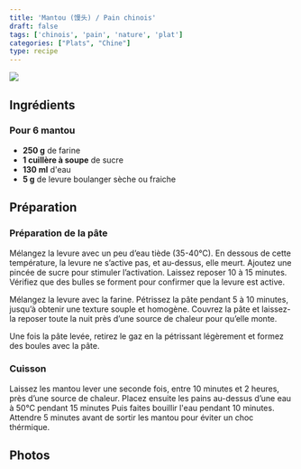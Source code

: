 ```yaml
---
title: 'Mantou (馒头) / Pain chinois'
draft: false
tags: ['chinois', 'pain', 'nature', 'plat']
categories: ["Plats", "Chine"]
type: recipe
---
```


![](../images/mantou.jpeg)



## Ingrédients

### Pour 6 mantou

- **250 g** de farine
- **1 cuillère à soupe** de sucre
- **130 ml** d'eau
- **5 g** de levure boulanger sèche ou fraiche

<!-- section -->
## Préparation

### Préparation de la pâte

Mélangez la levure avec un peu d’eau tiède (35-40°C). En dessous de cette température, la levure ne s’active pas, et au-dessus, elle meurt. Ajoutez une pincée de sucre pour stimuler l’activation. Laissez reposer 10 à 15 minutes. Vérifiez que des bulles se forment pour confirmer que la levure est active.

Mélangez la levure avec la farine. Pétrissez la pâte pendant 5 à 10 minutes, jusqu’à obtenir une texture souple et homogène. Couvrez la pâte et laissez-la reposer toute la nuit près d’une source de chaleur pour qu’elle monte.

Une fois la pâte levée, retirez le gaz en la pétrissant légèrement et formez des boules avec la pâte.

### Cuisson

Laissez les mantou lever une seconde fois, entre 10 minutes et 2 heures, près d’une source de chaleur. Placez ensuite les pains au-dessus d’une eau à 50°C pendant 15 minutes Puis faites bouillir l'eau pendant 10 minutes. Attendre 5 minutes avant de sortir les mantou pour éviter un choc thérmique.

<!-- section -->
## Photos